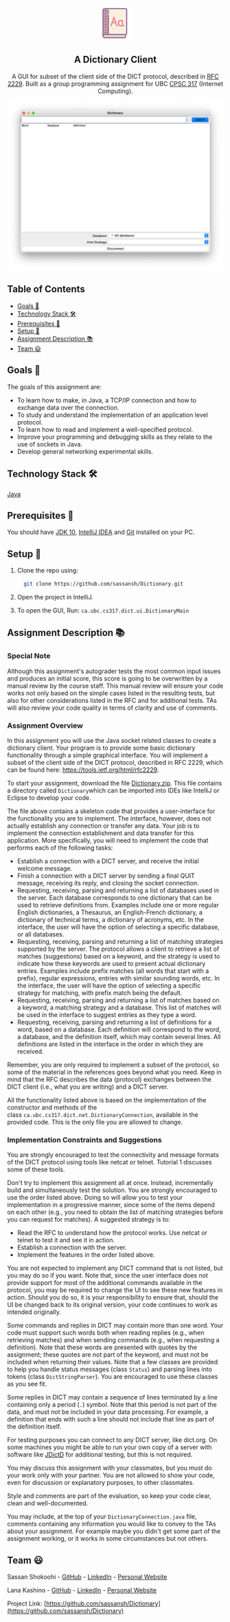 <!-- PROJECT LOGO -->
<br />
<p align="center">
 <a href="https://github.com/sassansh/Dictionary">
    <img src="/images/logo.svg" alt="Logo" width="80" height="80">
  </a>
  <h2 align="center">A Dictionary Client</h2>

  <p align="center">
     A GUI for subset of the client side of the DICT protocol, described in <a href="https://tools.ietf.org/html/rfc2229">RFC 2229</a>. Built as a group programming assignment for UBC <a href="https://courses.students.ubc.ca/cs/courseschedule?pname=subjarea&tname=subj-course&dept=CPSC&course=317">CPSC 317</a> (Internet Computing).
  </p>
</p>

![Assignment Question](/images/interface.png)

## Table of Contents

- [Goals 🎯](#goals-)
- [Technology Stack 🛠️](#technology-stack-)
- [Prerequisites 🍪](#prerequisites-)
- [Setup 🔧](#setup-)
- [Assignment Description 📚](#assignment-description-)
- [Team ‎😃](#team-)

## Goals 🎯

The goals of this assignment are:

- To learn how to make, in Java, a TCP/IP connection and how to exchange data over the connection.
- To study and understand the implementation of an application level protocol.
- To learn how to read and implement a well-specified protocol.
- Improve your programming and debugging skills as they relate to the use of sockets in Java.
- Develop general networking experimental skills.

## Technology Stack 🛠️

[Java](https://www.java.com/en/)

## Prerequisites 🍪

You should have [JDK 10](https://www.oracle.com/ca-en/java/technologies/java-archive-javase10-downloads.html), [IntelliJ IDEA](https://www.jetbrains.com/idea/) and [Git](https://git-scm.com/) installed on your PC.

## Setup 🔧

1. Clone the repo using:

   ```bash
     git clone https://github.com/sassansh/Dictionary.git
   ```

2. Open the project in IntelliJ.

3. To open the GUI, Run: `ca.ubc.cs317.dict.ui.DictionaryMain`

## Assignment Description 📚

### Special Note

Although this assignment's autograder tests the most common input issues and produces an initial score, this score is going to be overwritten by a manual review by the course staff. This manual review will ensure your code works not only based on the simple cases listed in the resulting tests, but also for other considerations listed in the RFC and for additional tests. TAs will also review your code quality in terms of clarity and use of comments.

### Assignment Overview

In this assignment you will use the Java socket related classes to create a dictionary client. Your program is to provide some basic dictionary functionality through a simple graphical interface. You will implement a subset of the client side of the DICT protocol, described in RFC 2229, which can be found here: <https://tools.ietf.org/html/rfc2229>.

To start your assignment, download the file [Dictionary.zip](https://ca.prairielearn.com/pl/course_instance/2347/instance_question/9066718/clientFilesQuestion/Dictionary.zip). This file contains a directory called `Dictionary`which can be imported into IDEs like IntelliJ or Eclipse to develop your code.

The file above contains a skeleton code that provides a user-interface for the functionality you are to implement. The interface, however, does not actually establish any connection or transfer any data. Your job is to implement the connection establishment and data transfer for this application. More specifically, you will need to implement the code that performs each of the following tasks:

- Establish a connection with a DICT server, and receive the initial welcome message.
- Finish a connection with a DICT server by sending a final QUIT message, receiving its reply, and closing the socket connection.
- Requesting, receiving, parsing and returning a list of databases used in the server. Each database corresponds to one dictionary that can be used to retrieve definitions from. Examples include one or more regular English dictionaries, a Thesaurus, an English-French dictionary, a dictionary of technical terms, a dictionary of acronyms, etc. In the interface, the user will have the option of selecting a specific database, or all databases.
- Requesting, receiving, parsing and returning a list of matching strategies supported by the server. The protocol allows a client to retrieve a list of matches (suggestions) based on a keyword, and the strategy is used to indicate how these keywords are used to present actual dictionary entries. Examples include prefix matches (all words that start with a prefix), regular expressions, entries with similar sounding words, etc. In the interface, the user will have the option of selecting a specific strategy for matching, with prefix match being the default.
- Requesting, receiving, parsing and returning a list of matches based on a keyword, a matching strategy and a database. This list of matches will be used in the interface to suggest entries as they type a word.
- Requesting, receiving, parsing and returning a list of definitions for a word, based on a database. Each definition will correspond to the word, a database, and the definition itself, which may contain several lines. All definitions are listed in the interface in the order in which they are received.

Remember, you are only required to implement a subset of the protocol, so some of the material in the references goes beyond what you need. Keep in mind that the RFC describes the data (protocol) exchanges between the DICT client (i.e., what you are writing) and a DICT server.

All the functionality listed above is based on the implementation of the constructor and methods of the class `ca.ubc.cs317.dict.net.DictionaryConnection`, available in the provided code. This is the only file you are allowed to change.

### Implementation Constraints and Suggestions

You are strongly encouraged to test the connectivity and message formats of the DICT protocol using tools like netcat or telnet. Tutorial 1 discusses some of these tools.

Don't try to implement this assignment all at once. Instead, incrementally build and simultaneously test the solution. You are strongly encouraged to use the order listed above. Doing so will allow you to test your implementation in a progressive manner, since some of the items depend on each other (e.g., you need to obtain the list of matching strategies before you can request for matches). A suggested strategy is to:

- Read the RFC to understand how the protocol works. Use netcat or telnet to test it and see it in action.
- Establish a connection with the server.
- Implement the features in the order listed above.

You are not expected to implement any DICT command that is not listed, but you may do so if you want. Note that, since the user interface does not provide support for most of the additional commands available in the protocol, you may be required to change the UI to see these new features in action. Should you do so, it is your responsibility to ensure that, should the UI be changed back to its original version, your code continues to work as intended originally.

Some commands and replies in DICT may contain more than one word. Your code must support such words both when reading replies (e.g., when retrieving matches) and when sending commands (e.g., when requesting a definition). Note that these words are presented with quotes by the assignment; these quotes are not part of the keyword, and must not be included when returning their values. Note that a few classes are provided to help you handle status messages (class `Status`) and parsing lines into tokens (class `DictStringParser`). You are encouraged to use these classes as you see fit.

Some replies in DICT may contain a sequence of lines terminated by a line containing only a period (`.`) symbol. Note that this period is not part of the data, and must not be included in your data processing. For example, a definition that ends with such a line should not include that line as part of the definition itself.

For testing purposes you can connect to any DICT server, like dict.org. On some machines you might be able to run your own copy of a server with software like [JDictD](http://www.informatik.uni-leipzig.de/~duc/Java/JDictd/) for additional testing, but this is not required.

You may discuss this assignment with your classmates, but you must do your work only with your partner. You are not allowed to show your code, even for discussion or explanatory purposes, to other classmates.

Style and comments are part of the evaluation, so keep your code clear, clean and well-documented.

You may include, at the top of your `DictionaryConnection.java` file, comments containing any information you would like to convey to the TAs about your assignment. For example maybe you didn't get some part of the assignment working, or it works in some circumstances but not others.

## Team ‎😃

Sassan Shokoohi - [GitHub](https://github.com/sassansh) - [LinkedIn](https://www.linkedin.com/in/sassanshokoohi/) - [Personal Website](https://sassanshokoohi.ca)

Lana Kashino - [GitHub](https://github.com/lanakashino) - [LinkedIn](https://www.linkedin.com/in/lanakashino/) - [Personal Website](https://lanakashino.com)

Project Link: [https://github.com/sassansh/Dictionary](https://github.com/sassansh/Dictionary)

[linkedin-shield]: https://img.shields.io/badge/-LinkedIn-black.svg?style=for-the-badge&logo=linkedin&colorB=555
[linkedin-url]: https://www.linkedin.com/in/sassanshokoohi/
